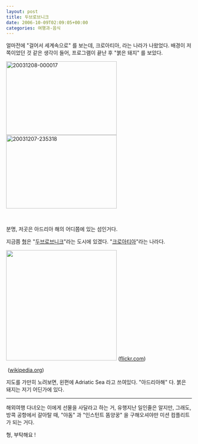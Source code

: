 ```yaml
---
layout: post
title: 두브로브니크
date: 2006-10-09T02:09:05+00:00
categories: 여행과-음식
---
```

얼마전에 "걸어서 세계속으로" 를 보는데, 크로아티아, 라는 나라가 나왔었다. 배경이 저쪽이었던 것 같은 생각이 들어, 프로그램이 끝난 후 "붉은 돼지" 를 보았다.

<a href="http://jinto.pe.kr/674/20031208-000017" rel="attachment wp-att-2937"><img class="alignnone size-full wp-image-2937" alt="20031208-000017" src="http://jinto.pe.kr/wp-content/uploads/2006/10/20031208-000017.jpg" width="300" height="200" /></a> <a href="http://jinto.pe.kr/674/20031207-235318" rel="attachment wp-att-2938"><img class="alignnone size-full wp-image-2938" alt="20031207-235318" src="http://jinto.pe.kr/wp-content/uploads/2006/10/20031207-235318.jpg" width="300" height="200" /></a>

&nbsp;

분명, 저곳은 아드리아 해의 어디쯤에 있는 섬인거다.

지금쯤 <a href="http://rancet.com/bbs/view.php?id=rancetonly&amp;no=1114" target="bb">형</a>은 "<a href="http://www.flickr.com/search/?q=dubrovnik" target="bb">두브로브니크</a>"라는 도시에 있겠다. "<a href="http://ko.wikipedia.org/wiki/%ED%81%AC%EB%A1%9C%EC%95%84%ED%8B%B0%EC%95%84" target="bb">크로아티아</a>"라는 나라다.

<a href="http://www.flickr.com/photos/worldwalker/135103249/" target="bb"><img alt="" src="http://static.flickr.com/56/135103249_54c6ca5be8.jpg" width="300" border="0" /></a> (<a href="flickr.com" target="bb">flickr.com</a>)

<img alt="" src="http://upload.wikimedia.org/wikipedia/commons/thumb/f/fc/Hr-map.png/200px-Hr-map.png" /> (<a href="wikipedia.org" target="bb">wikipedia.org</a>)

지도를 가만히 노려보면, 왼편에 Adriatic Sea 라고 쓰여있다. "아드리아해" 다. 붉은 돼지는 저기 어딘가에 있다.

---

해외여행 다녀오는 이에게 선물을 사달라고 하는 거, 유행지난 일인줄은 알지만, 그래도, 방콕 공항에서 갈아탈 때, "야돔" 과 "인스턴트 똠양꿍" 을 구해오셔야만 미션 컴플리트가 되는 거다.

형, 부탁해요 !
